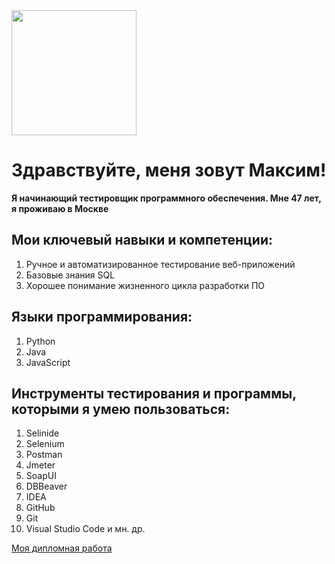 <img src="https://user-images.githubusercontent.com/93394865/188434183-a2fed766-dd74-49a2-b8a5-259b75ec79a8.jpg" width ="200" />


# Здравствуйте, меня зовут Максим!
**Я начинающий тестировщик программного обеспечения. Мне 47 лет, я проживаю в Москве**
## Мои ключевый навыки и компетенции:
1. Ручное и автоматизированное тестирование веб-приложений
2. Базовые знания SQL
3. Хорошее понимание жизненного цикла разработки ПО
## Языки программирования:
1. Python
2. Java
3. JavaScript
## Инструменты тестирования и программы, которыми я умею пользоваться:
1. Selinide
2. Selenium
3. Postman
4. Jmeter
5. SoapUI
6. DBBeaver
7. IDEA
8. GitHub
9. Git
10. Visual Studio Code и мн. др.

[Моя дипломная работа](https://github.com/Maxon1975/Diploma-Annenkov) 
 
